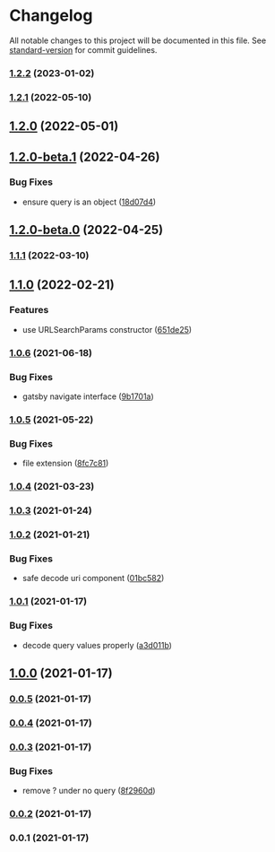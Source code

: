 # Changelog

All notable changes to this project will be documented in this file. See [standard-version](https://github.com/conventional-changelog/standard-version) for commit guidelines.

### [1.2.2](https://github.com/Kikobeats/use-query-state/compare/v1.2.1...v1.2.2) (2023-01-02)

### [1.2.1](https://github.com/Kikobeats/use-query-state/compare/v1.2.0...v1.2.1) (2022-05-10)

## [1.2.0](https://github.com/Kikobeats/use-query-state/compare/v1.2.0-beta.1...v1.2.0) (2022-05-01)

## [1.2.0-beta.1](https://github.com/Kikobeats/use-query-state/compare/v1.2.0-beta.0...v1.2.0-beta.1) (2022-04-26)


### Bug Fixes

* ensure query is an object ([18d07d4](https://github.com/Kikobeats/use-query-state/commit/18d07d413ab3acfc62a28389bcda5f81433fa10a))

## [1.2.0-beta.0](https://github.com/Kikobeats/use-query-state/compare/v1.1.1...v1.2.0-beta.0) (2022-04-25)

### [1.1.1](https://github.com/Kikobeats/use-query-state/compare/v1.1.0...v1.1.1) (2022-03-10)

## [1.1.0](https://github.com/Kikobeats/use-query-state/compare/v1.0.6...v1.1.0) (2022-02-21)


### Features

* use URLSearchParams constructor ([651de25](https://github.com/Kikobeats/use-query-state/commit/651de251f0d8867bbeefb4f16b98f8b18fcd5675))

### [1.0.6](https://github.com/Kikobeats/use-query-state/compare/v1.0.5...v1.0.6) (2021-06-18)


### Bug Fixes

* gatsby navigate interface ([9b1701a](https://github.com/Kikobeats/use-query-state/commit/9b1701ae154854bade706f9cd021f264cfa514b5))

### [1.0.5](https://github.com/Kikobeats/use-query-state/compare/v1.0.4...v1.0.5) (2021-05-22)


### Bug Fixes

* file extension ([8fc7c81](https://github.com/Kikobeats/use-query-state/commit/8fc7c81116e7f8d2022fc50f826b610c9b58dc65))

### [1.0.4](https://github.com/Kikobeats/use-query-state/compare/v1.0.3...v1.0.4) (2021-03-23)

### [1.0.3](https://github.com/Kikobeats/use-query-state/compare/v1.0.2...v1.0.3) (2021-01-24)

### [1.0.2](https://github.com/Kikobeats/use-query-state/compare/v1.0.1...v1.0.2) (2021-01-21)


### Bug Fixes

* safe decode uri component ([01bc582](https://github.com/Kikobeats/use-query-state/commit/01bc582e3023f5df3f8434ffc80a9b1fce80a05b))

### [1.0.1](https://github.com/Kikobeats/use-query-state/compare/v1.0.0...v1.0.1) (2021-01-17)


### Bug Fixes

* decode query values properly ([a3d011b](https://github.com/Kikobeats/use-query-state/commit/a3d011b469fab93aca3ddad6c8820c6e64234530))

## [1.0.0](https://github.com/Kikobeats/use-query-state/compare/v0.0.5...v1.0.0) (2021-01-17)

### [0.0.5](https://github.com/Kikobeats/use-query-state/compare/v0.0.4...v0.0.5) (2021-01-17)

### [0.0.4](https://github.com/Kikobeats/use-query-state/compare/v0.0.3...v0.0.4) (2021-01-17)

### [0.0.3](https://github.com/Kikobeats/use-query-state/compare/v0.0.2...v0.0.3) (2021-01-17)


### Bug Fixes

* remove ? under no query ([8f2960d](https://github.com/Kikobeats/use-query-state/commit/8f2960d8673e5f81fb53d5437006741e307bbdeb))

### [0.0.2](https://github.com/Kikobeats/use-query-state/compare/v0.0.1...v0.0.2) (2021-01-17)

### 0.0.1 (2021-01-17)
